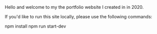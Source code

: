Hello and welcome to my the portfolio website I created in in 2020.

If you'd like to run this site locally, please use the following commands:

npm install
npm run start-dev
